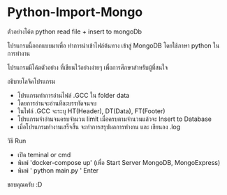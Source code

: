 # Python-Import-Mongo

ตัวอย่างโค้ต python read file + insert to mongoDb

โปรแกรมนี้ออกแบบมาเพื่อ ทำการนำเข้าไฟล์ต้นทาง เข้าสู่ MongoDB
โดยใช้ภาษา python ในการทำงาน

โปรแกรมมีโค้ตตัวอย่าง ที่เขียนไว้อย่างง่ายๆ เพื่อการศึกษาสำหรับผู้ที่สนใจ



อธิบายโลจิคโปรแกรม
- โปรแกรมทำการอ่านไฟล์ .GCC ใน folder data
- โดยการอ่านจะอ่านทีละบรรทัดจนจบ
- ในไฟล์ .GCC จะระบุ HT(Header), DT(Data), FT(Footer)
- โปรแกรมจำอ่านจนครบจำนวน limit เมื่อครบตามจำนวนแล้วจะ Insert to Database
- เมื่อโปรแกรมทำงานเสร็จสิ้น จะทำการสรุปผลการทำงาน และ เขียนลง .log



วิธี Run
- เปิด teminal or cmd
- พิมพ์ 'docker-compose up'   (เพื่อ Start Server MongoDB, MongoExpress)
- พิมพ์ ' python main.py ' Enter




ขอบคุณครับ
:D
